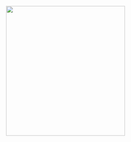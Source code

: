 <p align="center">
<img src="https://mhabibr02.github.io/Page-Web-Development/assets/img/portfolio/webdev-96.png" width="80%" height="30%">
</p>
